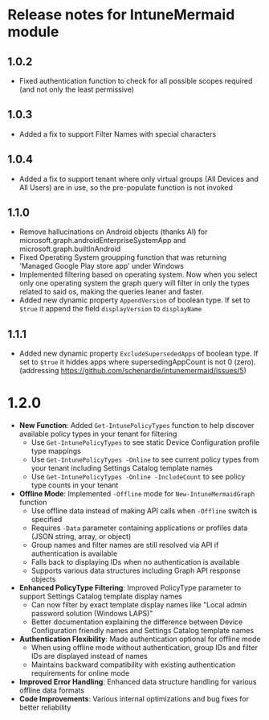 # Release notes for IntuneMermaid module

## 1.0.2
- Fixed authentication function to check for all possible scopes required (and not only the least permissive)

## 1.0.3
- Added a fix to support Filter Names with special characters

## 1.0.4
- Added a fix to support tenant where only virtual groups (All Devices and All Users) are in use, so the pre-populate function is not invoked

## 1.1.0
- Remove hallucinations on Android objects (thanks AI) for microsoft.graph.androidEnterpriseSystemApp and microsoft.graph.builtInAndroid
- Fixed Operating System groupping function that was returning 'Managed Google Play store app' under Windows
- Implemented filtering based on operating system. Now when you select only one operating system the graph query will filter in only the types related to said os, making the queries leaner and faster.
- Added new dynamic property `AppendVersion` of boolean type. If set to `$true` it append the field `displayVersion` to `displayName` 

## 1.1.1
- Added new dynamic property `ExcludeSupersededApps` of boolean type. If set to `$true` it hiddes apps where supersedingAppCount is not 0 (zero). (addressing https://github.com/schenardie/intunemermaid/issues/5)

# 1.2.0
- **New Function**: Added `Get-IntunePolicyTypes` function to help discover available policy types in your tenant for filtering
  - Use `Get-IntunePolicyTypes` to see static Device Configuration profile type mappings
  - Use `Get-IntunePolicyTypes -Online` to see current policy types from your tenant including Settings Catalog template names
  - Use `Get-IntunePolicyTypes -Online -IncludeCount` to see policy type counts in your tenant
- **Offline Mode**: Implemented `-Offline` mode for `New-IntuneMermaidGraph` function
  - Use offline data instead of making API calls when `-Offline` switch is specified
  - Requires `-Data` parameter containing applications or profiles data (JSON string, array, or object)
  - Group names and filter names are still resolved via API if authentication is available
  - Falls back to displaying IDs when no authentication is available
  - Supports various data structures including Graph API response objects
- **Enhanced PolicyType Filtering**: Improved PolicyType parameter to support Settings Catalog template display names
  - Can now filter by exact template display names like "Local admin password solution (Windows LAPS)"
  - Better documentation explaining the difference between Device Configuration friendly names and Settings Catalog template names
- **Authentication Flexibility**: Made authentication optional for offline mode
  - When using offline mode without authentication, group IDs and filter IDs are displayed instead of names
  - Maintains backward compatibility with existing authentication requirements for online mode
- **Improved Error Handling**: Enhanced data structure handling for various offline data formats
- **Code Improvements**: Various internal optimizations and bug fixes for better reliability
